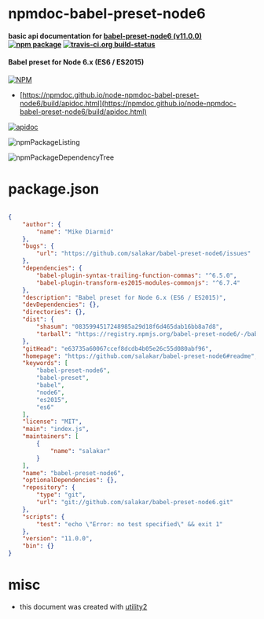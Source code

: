 # npmdoc-babel-preset-node6

#### basic api documentation for  [babel-preset-node6 (v11.0.0)](https://github.com/salakar/babel-preset-node6#readme)  [![npm package](https://img.shields.io/npm/v/npmdoc-babel-preset-node6.svg?style=flat-square)](https://www.npmjs.org/package/npmdoc-babel-preset-node6) [![travis-ci.org build-status](https://api.travis-ci.org/npmdoc/node-npmdoc-babel-preset-node6.svg)](https://travis-ci.org/npmdoc/node-npmdoc-babel-preset-node6)

#### Babel preset for Node 6.x (ES6 / ES2015)

[![NPM](https://nodei.co/npm/babel-preset-node6.png?downloads=true&downloadRank=true&stars=true)](https://www.npmjs.com/package/babel-preset-node6)

- [https://npmdoc.github.io/node-npmdoc-babel-preset-node6/build/apidoc.html](https://npmdoc.github.io/node-npmdoc-babel-preset-node6/build/apidoc.html)

[![apidoc](https://npmdoc.github.io/node-npmdoc-babel-preset-node6/build/screenCapture.buildCi.browser.%252Ftmp%252Fbuild%252Fapidoc.html.png)](https://npmdoc.github.io/node-npmdoc-babel-preset-node6/build/apidoc.html)

![npmPackageListing](https://npmdoc.github.io/node-npmdoc-babel-preset-node6/build/screenCapture.npmPackageListing.svg)

![npmPackageDependencyTree](https://npmdoc.github.io/node-npmdoc-babel-preset-node6/build/screenCapture.npmPackageDependencyTree.svg)



# package.json

```json

{
    "author": {
        "name": "Mike Diarmid"
    },
    "bugs": {
        "url": "https://github.com/salakar/babel-preset-node6/issues"
    },
    "dependencies": {
        "babel-plugin-syntax-trailing-function-commas": "^6.5.0",
        "babel-plugin-transform-es2015-modules-commonjs": "^6.7.4"
    },
    "description": "Babel preset for Node 6.x (ES6 / ES2015)",
    "devDependencies": {},
    "directories": {},
    "dist": {
        "shasum": "0835994517248985a29d18f6d465dab16bb8a7d8",
        "tarball": "https://registry.npmjs.org/babel-preset-node6/-/babel-preset-node6-11.0.0.tgz"
    },
    "gitHead": "e63735a60067ccef8dcdb4b05e26c55d080abf96",
    "homepage": "https://github.com/salakar/babel-preset-node6#readme",
    "keywords": [
        "babel-preset-node6",
        "babel-preset",
        "babel",
        "node6",
        "es2015",
        "es6"
    ],
    "license": "MIT",
    "main": "index.js",
    "maintainers": [
        {
            "name": "salakar"
        }
    ],
    "name": "babel-preset-node6",
    "optionalDependencies": {},
    "repository": {
        "type": "git",
        "url": "git://github.com/salakar/babel-preset-node6.git"
    },
    "scripts": {
        "test": "echo \"Error: no test specified\" && exit 1"
    },
    "version": "11.0.0",
    "bin": {}
}
```



# misc
- this document was created with [utility2](https://github.com/kaizhu256/node-utility2)
